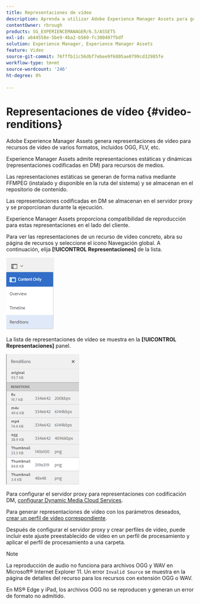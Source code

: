```yaml
---
title: Representaciones de vídeo
description: Aprenda a utilizar Adobe Experience Manager Assets para generar representaciones de vídeo para recursos de vídeo de varios formatos, incluidos OGG, FLV, etc.
contentOwner: rbrough
products: SG_EXPERIENCEMANAGER/6.5/ASSETS
exl-id: a644558e-5be9-4ba2-b560-fc300497fbdf
solution: Experience Manager, Experience Manager Assets
feature: Video
source-git-commit: 76fffb11c56dbf7ebee9f6805ae0799cd32985fe
workflow-type: tm+mt
source-wordcount: '246'
ht-degree: 0%

---
```


# Representaciones de vídeo {#video-renditions}

Adobe Experience Manager Assets genera representaciones de vídeo para recursos de vídeo de varios formatos, incluidos OGG, FLV, etc.

Experience Manager Assets admite representaciones estáticas y dinámicas (representaciones codificadas en DM) para recursos de medios.

Las representaciones estáticas se generan de forma nativa mediante FFMPEG (instalado y disponible en la ruta del sistema) y se almacenan en el repositorio de contenido.

Las representaciones codificadas en DM se almacenan en el servidor proxy y se proporcionan durante la ejecución.

Experience Manager Assets proporciona compatibilidad de reproducción para estas representaciones en el lado del cliente.

Para ver las representaciones de un recurso de vídeo concreto, abra su página de recursos y seleccione el icono Navegación global. A continuación, elija **[!UICONTROL Representaciones]** de la lista.

![chlimage_1-478](assets/chlimage_1-478.png)

La lista de representaciones de vídeo se muestra en la **[!UICONTROL Representaciones]** panel.

![chlimage_1-479](assets/chlimage_1-479.png)

Para configurar el servidor proxy para representaciones con codificación DM, [configurar Dynamic Media Cloud Services](config-dynamic.md).

Para generar representaciones de vídeo con los parámetros deseados, [crear un perfil de vídeo correspondiente](video-profiles.md).

Después de configurar el servidor proxy y crear perfiles de vídeo, puede incluir este ajuste preestablecido de vídeo en un perfil de procesamiento y aplicar el perfil de procesamiento a una carpeta.

>[!NOTE]
>
>La reproducción de audio no funciona para archivos OGG y WAV en Microsoft® Internet Explorer 11. Un error `Invalid Source` se muestra en la página de detalles del recurso para los recursos con extensión OGG o WAV.
>
>En MS® Edge y iPad, los archivos OGG no se reproducen y generan un error de formato no admitido.
